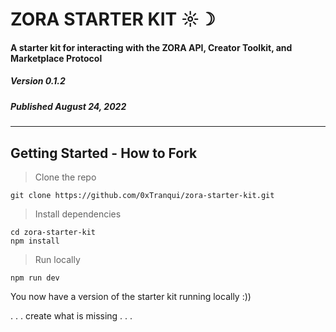 # ZORA STARTER KIT ☼☽ 
#### A starter kit for interacting with the ZORA API, Creator Toolkit, and Marketplace Protocol
##### Version 0.1.2
##### Published August 24, 2022
---
## Getting Started - How to Fork
> Clone the repo
```
git clone https://github.com/0xTranqui/zora-starter-kit.git
```
> Install dependencies
```
cd zora-starter-kit
npm install
```
> Run locally
```
npm run dev
```

You now have a version of the starter kit running locally :))

. . . create what is missing . . .


